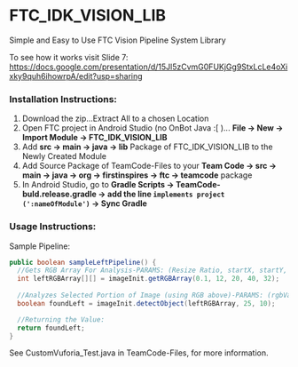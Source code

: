 # FTC_IDK_VISION_LIB
Simple and Easy to Use FTC Vision Pipeline System Library

To see how it works visit Slide 7: https://docs.google.com/presentation/d/15Jl5zCvmG0FUKjGg9StxLcLe4oXixky9quh6ihowrpA/edit?usp=sharing

### Installation Instructions:

1. Download the zip…Extract All to a chosen Location
2. Open FTC project in Android Studio (no OnBot Java :[ )... <b>File -> New -> Import Module -> FTC_IDK_VISION_LIB</b>
3. Add <b>src -> main -> java -> lib</b> Package of FTC_IDK_VISION_LIB to the Newly Created Module
4. Add Source Package of TeamCode-Files to your <b>Team Code -> src -> main -> java -> org -> firstinspires -> ftc -> teamcode</b> package
5. In Android Studio, go to <b>Gradle Scripts -> TeamCode-buld.release.gradle -> add the line ```implements project (':nameOfModule')``` -> Sync Gradle</b>
   
### Usage Instructions:
  
Sample Pipeline:
  ```Java
  public boolean sampleLeftPipeline() {
    //Gets RGB Array For Analysis-PARAMS: (Resize Ratio, startX, startY, width of area to analyze, height of area to analyze)
    int leftRGBArray[][] = imageInit.getRGBArray(0.1, 12, 20, 40, 32);
    
    //Analyzes Selected Portion of Image (using RGB above)-PARAMS: (rgbValues 2D Array, pixelMargin for lighting, number of pixels  counted before classified)
    boolean foundLeft = imageInit.detectObject(leftRGBArray, 25, 10);

    //Returning the Value:
    return foundLeft;
  }
  ```
  
See CustomVuforia_Test.java in TeamCode-Files, for more information.
